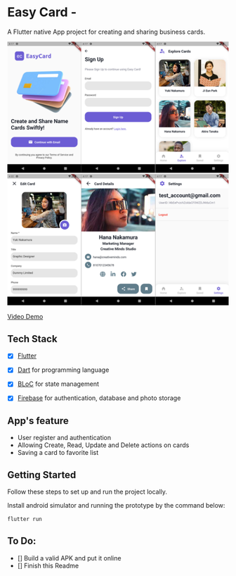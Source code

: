 # Easy Card - 

A Flutter native App project for creating and sharing business cards.

![image for the app](./thumbnail1.jpg)
![image for the app](./thumbnail2.jpg)

[Video Demo](https://youtu.be/J8bEzhNeUBo)

## Tech Stack
- [x] [Flutter](https://flutter.dev/)
- [x] [Dart](https://dart.dev/) for programming language
- [x] [BLoC](https://bloclibrary.dev/) for state management
- [x] [Firebase](https://firebase.google.com/) for authentication, database and photo storage


## App's feature
- User register and authentication
- Allowing Create, Read, Update and Delete actions on cards
- Saving a card to favorite list

## Getting Started

Follow these steps to set up and run the project locally.

Install android simulator and running the prototype by the command below:
```bash
flutter run
```

## To Do:
- [] Build a valid APK and put it online
- [] Finish this Readme
